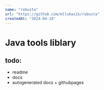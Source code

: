 ```yaml
---
name: "robusta"
url: "https://github.com/mllukasik/robusta"
createdAt: "2024-04-18"
---
```

# Java tools liblary

## todo:
- readme
- docs
- autogenerated docs + githubpages